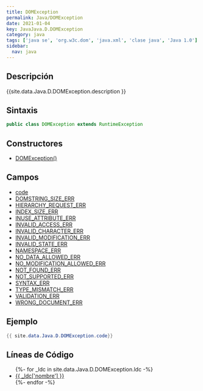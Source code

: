 ```yaml
---
title: DOMException
permalink: Java/DOMException
date: 2021-01-04
key: JavaJava.D.DOMException
category: java
tags: ['java se', 'org.w3c.dom', 'java.xml', 'clase java', 'Java 1.0']
sidebar: 
  nav: java
---
```


## Descripción
{{site.data.Java.D.DOMException.description }}

## Sintaxis
~~~java
public class DOMException extends RuntimeException
~~~

## Constructores
* [DOMException()](/Java/DOMException/DOMException/)

## Campos
* [code](/Java/DOMException/code)
* [DOMSTRING_SIZE_ERR](/Java/DOMException/DOMSTRING_SIZE_ERR)
* [HIERARCHY_REQUEST_ERR](/Java/DOMException/HIERARCHY_REQUEST_ERR)
* [INDEX_SIZE_ERR](/Java/DOMException/INDEX_SIZE_ERR)
* [INUSE_ATTRIBUTE_ERR](/Java/DOMException/INUSE_ATTRIBUTE_ERR)
* [INVALID_ACCESS_ERR](/Java/DOMException/INVALID_ACCESS_ERR)
* [INVALID_CHARACTER_ERR](/Java/DOMException/INVALID_CHARACTER_ERR)
* [INVALID_MODIFICATION_ERR](/Java/DOMException/INVALID_MODIFICATION_ERR)
* [INVALID_STATE_ERR](/Java/DOMException/INVALID_STATE_ERR)
* [NAMESPACE_ERR](/Java/DOMException/NAMESPACE_ERR)
* [NO_DATA_ALLOWED_ERR](/Java/DOMException/NO_DATA_ALLOWED_ERR)
* [NO_MODIFICATION_ALLOWED_ERR](/Java/DOMException/NO_MODIFICATION_ALLOWED_ERR)
* [NOT_FOUND_ERR](/Java/DOMException/NOT_FOUND_ERR)
* [NOT_SUPPORTED_ERR](/Java/DOMException/NOT_SUPPORTED_ERR)
* [SYNTAX_ERR](/Java/DOMException/SYNTAX_ERR)
* [TYPE_MISMATCH_ERR](/Java/DOMException/TYPE_MISMATCH_ERR)
* [VALIDATION_ERR](/Java/DOMException/VALIDATION_ERR)
* [WRONG_DOCUMENT_ERR](/Java/DOMException/WRONG_DOCUMENT_ERR)

## Ejemplo
~~~java
{{ site.data.Java.D.DOMException.code}}
~~~

## Líneas de Código
<ul>
{%- for _ldc in site.data.Java.D.DOMException.ldc -%}
   <li>
       <a href="{{_ldc['url'] }}">{{ _ldc['nombre'] }}</a>
   </li>
{%- endfor -%}
</ul>
